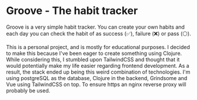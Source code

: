 # Groove - The habit tracker
Groove is a very simple habit tracker. You can create your own habits and each day you can
check the habit of as success (✅), failure (❌) or pass (⚪️).


This is a personal project, and is mostly for educational purposes.
I decided to make this because I've been eager to create something using
Clojure. While considering this, I stumbled upon TailwindCSS and thought that it would potentially
make my life easier regarding frontend development. As a result, the stack ended up being this weird
combination of technologies. I'm using postgreSQL as the database, Clojure in the backend, Grindsome
and Vue using TailwindCSS on top. To ensure https an nginx reverse proxy will probably be used.

